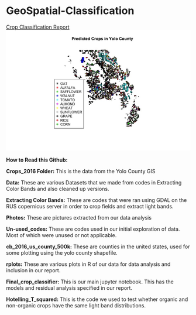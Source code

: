 # GeoSpatial-Classification
<a href = "http://www.rpbradystadavis.github.io">Crop Classification Report</a>
![Alt text](Photos/PredictedCrop.jpeg)

**How to Read this Github:** 

**Crops_2016 Folder:** This is the data from the Yolo County GIS

**Data:** These are various Datasets that we made from codes in Extracting Color Bands and also cleaned up versions.

**Extracting Color Bands:** These are codes that were ran using GDAL on the RUS copernicus server in order to crop fields and extract light bands.

**Photos:** These are pictures extracted from our data analysis

**Un-used_codes:** These are codes used in our initial exploration of data. Most of which were unused or not applicable. 

**cb_2016_us_county_500k:** These are counties in the united states, used for some plotting using the yolo county shapefile.

**rplots:** These are various plots in R of our data for data analysis and inclusion in our report.

**Final_crop_classifier:** This is our main jupyter notebook. This has the models and residual analysis specified in our report.

**Hotelling_T_squared:** This is the code we used to test whether organic and non-organic crops have the same light band distributions.